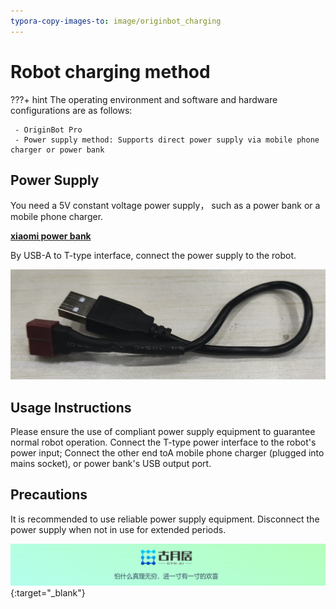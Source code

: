 ```yaml
---
typora-copy-images-to: image/originbot_charging
---
```


# **Robot charging method**

???+ hint
    The operating environment and software and hardware configurations are as follows:
    

     - OriginBot Pro
     - Power supply method: Supports direct power supply via mobile phone charger or power bank



## **Power Supply**
You need a 5V constant voltage power supply， such as a power bank or a mobile phone charger.

[**xiaomi power bank**](../material/open_source_link.md#power-bank) 

By USB-A to T-type interface, connect the power supply to the robot.

 ![90f723fe1dedb60466cd995eac2002d](../../assets/img/material_list/USB2T.png)


## **Usage Instructions**
Please ensure the use of compliant power supply equipment to guarantee normal robot operation.
Connect the T-type power interface to the robot's power input;
Connect the other end toA mobile phone charger (plugged into mains socket), or power bank's USB output port.


## **Precautions**
It is recommended to use reliable power supply equipment. 
Disconnect the power supply when not in use for extended periods.



[![图片1](../../assets/img/footer.png)](https://www.guyuehome.com/){:target="_blank"}

